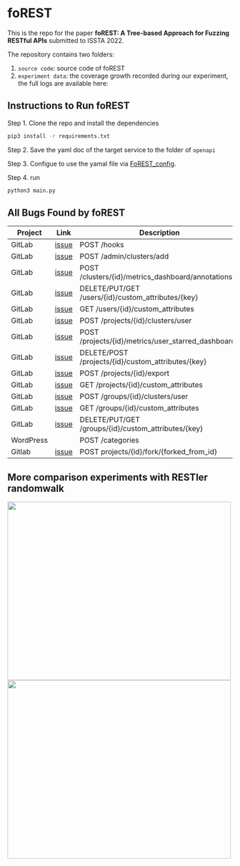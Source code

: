 # foREST

This is the repo for the paper **foREST: A Tree-based Approach for Fuzzing RESTful APIs** submitted to ISSTA 2022.

The repository contains two folders:
1. `source code`: source code of foREST
2. `experiment data`: the coverage growth recorded during our experiment, the full logs are available here: 


## Instructions to Run foREST 

Step 1. Clone the repo and install the dependencies
```bash
pip3 install -r requirements.txt
```

Step 2. Save the yaml doc of the target service to the folder of `openapi`

Step 3. Configue to use the yamal file via [FoREST_config](https://github.com/jiaxian-lin/foREST-experiment-data/blob/main/code/foREST/FoREST_config.conf).

Step 4. run
```bash
python3 main.py
```

## All Bugs Found by foREST

| Project | Link | Description |
|---------|---------|---------|
| GitLab | [issue](https://gitlab.com/gitlab-org/gitlab/-/issues/334606) | POST  /hooks |
| GitLab | [issue](https://gitlab.com/gitlab-org/gitlab/-/issues/346121) | POST  /admin/clusters/add |
| GitLab | [issue](https://gitlab.com/gitlab-org/gitlab/-/issues/334610) | POST  /clusters/{id}/metrics_dashboard/annotations/ |
| GitLab | [issue](https://gitlab.com/gitlab-org/gitlab/-/issues/335276) | DELETE/PUT/GET  /users/{id}/custom_attributes/{key} |
| GitLab | [issue](https://gitlab.com/gitlab-org/gitlab/-/issues/335276) | GET  /users/{id}/custom_attributes |
| GitLab | [issue](https://gitlab.com/gitlab-org/gitlab/-/issues/334610) | POST  /projects/{id}/clusters/user |
| GitLab | [issue](https://gitlab.com/gitlab-org/gitlab/-/issues/334606) | POST  /projects/{id}/metrics/user_starred_dashboards |
| GitLab | [issue](https://gitlab.com/gitlab-org/gitlab/-/issues/335276) | DELETE/POST  /projects/{id}/custom_attributes/{key} |
| GitLab | [issue](https://gitlab.com/gitlab-org/gitlab/-/issues/334610) | POST  /projects/{id}/export | 
| GitLab | [issue](https://gitlab.com/gitlab-org/gitlab/-/issues/335276) | GET  /projects/{id}/custom_attributes |
| GitLab | [issue](https://gitlab.com/gitlab-org/gitlab/-/issues/334610) | POST  /groups/{id}/clusters/user |
| GitLab | [issue](https://gitlab.com/gitlab-org/gitlab/-/issues/335276) | GET /groups/{id}/custom_attributes |
| GitLab | [issue](https://gitlab.com/gitlab-org/gitlab/-/issues/335276) | DELETE/PUT/GET  /groups/{id}/custom_attributes/{key} |
| WordPress |  |  POST  /categories |
| Gitlab | [issue](https://gitlab.com/gitlab-org/gitlab/-/issues/346563) | POST projects/{id}/fork/{forked_from_id} |


## More comparison experiments with RESTler randomwalk
<img src="https://user-images.githubusercontent.com/71680354/160048141-4fb2b6af-d44d-4ff0-b6c7-c597d41778c0.png" width = "500" height = "400" align=center />
<img src="https://user-images.githubusercontent.com/71680354/160048216-5b284ba1-e2f8-4dec-b7da-dd1c9a5db918.png" width = "500" height = "400" align=center />

